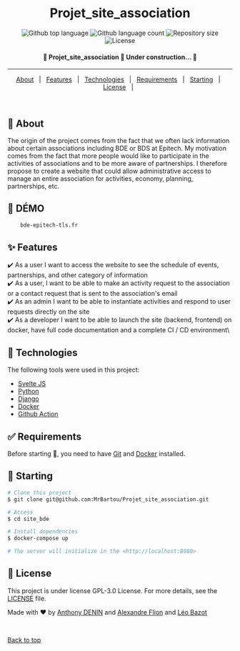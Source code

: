 <h1 align="center">Projet_site_association</h1>

<p align="center">
    <img alt="Github top language" src="https://img.shields.io/github/languages/top/MrBartou/site_bde?color=56BEB8">
    <img alt="Github language count" src="https://img.shields.io/github/languages/count/MrBartou/site_bde?color=56BEB8">
    <img alt="Repository size" src="https://img.shields.io/github/repo-size/MrBartou/site_bde?color=56BEB8">
    <img alt="License" src="https://img.shields.io/github/license/MrBartou/site_bde?color=56BEB8">
</p>
<!-- Status -->

<h4 align="center">🚧  Projet_site_association 🚀 Under construction...  🚧</h4>
<hr>

<p align="center">
    <a href="#dart-about">About</a> &#xa0; | &#xa0;
    <a href="#sparkles-features">Features</a> &#xa0; | &#xa0;
    <a href="#rocket-technologies">Technologies</a> &#xa0; | &#xa0;
    <a href="#white_check_mark-requirements">Requirements</a> &#xa0; | &#xa0;
    <a href="#checkered_flag-starting">Starting</a> &#xa0; | &#xa0;
    <a href="#memo-license">License</a> &#xa0; | &#xa0;
</p>

<br>

## :dart: About ##
The origin of the project comes from the fact that we often lack information about certain associations including BDE or BDS at Epitech.
My motivation comes from the fact that more people would like to participate in the activities of associations and to be more aware of partnerships.
I therefore propose to create a website that could allow administrative access to manage an entire association for activities, economy, planning, partnerships, etc.
## :dart: DÉMO ##

```bash
    bde-epitech-tls.fr
```

## :sparkles: Features ##

:heavy_check_mark: As a user I want to access the website to see the schedule of events, partnerships, and other category of information \
:heavy_check_mark: As a user, I want to be able to make an activity request to the association or a contact request that is sent to the association's email\
:heavy_check_mark: As an admin I want to be able to instantiate activities and respond to user requests directly on the site\
:heavy_check_mark: As a developer I want to be able to launch the site (backend, frontend) on docker, have full code documentation and a complete CI / CD environment\


## :rocket: Technologies ##

The following tools were used in this project:

- [Svelte JS](https://svelte.dev)
- [Python](https://www.python.org)
- [Django](https://www.djangoproject.com)
- [Docker](https://www.docker.com)
- [Github Action](https://github.com/features/actions)

## :white_check_mark: Requirements ##

Before starting :checkered_flag:, you need to have [Git](https://git-scm.com) and [Docker](https://www.docker.com) installed.

## :checkered_flag: Starting ##

```bash
# Clone this project
$ git clone git@github.com:MrBartou/Projet_site_association.git

# Access
$ cd site_bde

# Install dependencies
$ docker-compose up

# The server will initialize in the <http://localhost:8080>
```

## :memo: License ##

This project is under license GPL-3.0 License. For more details, see the [LICENSE](LICENSE.md) file.


Made with :heart: by <a href="https://github.com/MrBartou" target="_blank">Anthony DENIN</a> 
and <a href="https://github.com/huntears" target="_blank">Alexandre Flion</a> and 
<a href="https://github.com/Leo-Bazot" target="_blank">Léo Bazot</a>

&#xa0;

<a href="#top">Back to top</a>
